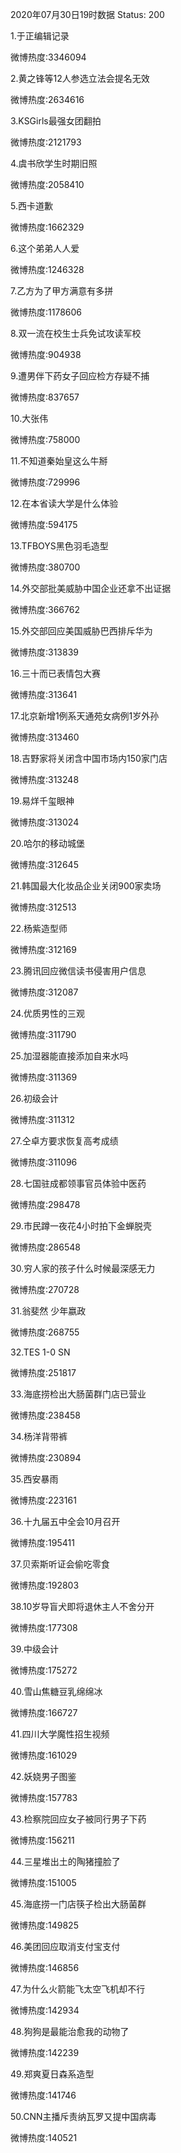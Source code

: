 2020年07月30日19时数据
Status: 200

1.于正编辑记录

微博热度:3346094

2.黄之锋等12人参选立法会提名无效

微博热度:2634616

3.KSGirls最强女团翻拍

微博热度:2121793

4.虞书欣学生时期旧照

微博热度:2058410

5.西卡道歉

微博热度:1662329

6.这个弟弟人人爱

微博热度:1246328

7.乙方为了甲方满意有多拼

微博热度:1178606

8.双一流在校生士兵免试攻读军校

微博热度:904938

9.遭男伴下药女子回应检方存疑不捕

微博热度:837657

10.大张伟

微博热度:758000

11.不知道秦始皇这么牛掰

微博热度:729996

12.在本省读大学是什么体验

微博热度:594175

13.TFBOYS黑色羽毛造型

微博热度:380700

14.外交部批美威胁中国企业还拿不出证据

微博热度:366762

15.外交部回应美国威胁巴西排斥华为

微博热度:313839

16.三十而已表情包大赛

微博热度:313641

17.北京新增1例系天通苑女病例1岁外孙

微博热度:313460

18.吉野家将关闭含中国市场内150家门店

微博热度:313248

19.易烊千玺眼神

微博热度:313024

20.哈尔的移动城堡

微博热度:312645

21.韩国最大化妆品企业关闭900家卖场

微博热度:312513

22.杨紫造型师

微博热度:312169

23.腾讯回应微信读书侵害用户信息

微博热度:312087

24.优质男性的三观

微博热度:311790

25.加湿器能直接添加自来水吗

微博热度:311369

26.初级会计

微博热度:311312

27.仝卓方要求恢复高考成绩

微博热度:311096

28.七国驻成都领事官员体验中医药

微博热度:298478

29.市民蹲一夜花4小时拍下金蝉脱壳

微博热度:286548

30.穷人家的孩子什么时候最深感无力

微博热度:270728

31.翁斐然 少年嬴政

微博热度:268755

32.TES 1-0 SN

微博热度:251817

33.海底捞检出大肠菌群门店已营业

微博热度:238458

34.杨洋背带裤

微博热度:230894

35.西安暴雨

微博热度:223161

36.十九届五中全会10月召开

微博热度:195411

37.贝索斯听证会偷吃零食

微博热度:192803

38.10岁导盲犬即将退休主人不舍分开

微博热度:177308

39.中级会计

微博热度:175272

40.雪山焦糖豆乳绵绵冰

微博热度:166727

41.四川大学魔性招生视频

微博热度:161029

42.妖娆男子图鉴

微博热度:157783

43.检察院回应女子被同行男子下药

微博热度:156211

44.三星堆出土的陶猪撞脸了

微博热度:151005

45.海底捞一门店筷子检出大肠菌群

微博热度:149825

46.美团回应取消支付宝支付

微博热度:146856

47.为什么火箭能飞太空飞机却不行

微博热度:142934

48.狗狗是最能治愈我的动物了

微博热度:142239

49.郑爽夏日森系造型

微博热度:141746

50.CNN主播斥责纳瓦罗又提中国病毒

微博热度:140521

